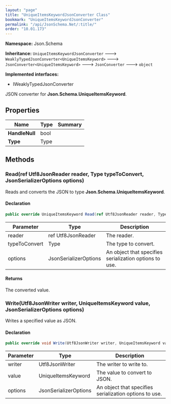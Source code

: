 ```yaml
---
layout: "page"
title: "UniqueItemsKeywordJsonConverter Class"
bookmark: "UniqueItemsKeywordJsonConverter"
permalink: "/api/JsonSchema.Net/:title/"
order: "10.01.173"
---
```

**Namespace:** Json.Schema

**Inheritance:**
`UniqueItemsKeywordJsonConverter`
 🡒 
`WeaklyTypedJsonConverter<UniqueItemsKeyword>`
 🡒 
`JsonConverter<UniqueItemsKeyword>`
 🡒 
`JsonConverter`
 🡒 
`object`

**Implemented interfaces:**

- IWeaklyTypedJsonConverter

JSON converter for **Json.Schema.UniqueItemsKeyword**.

## Properties

| Name | Type | Summary |
|---|---|---|
| **HandleNull** | bool |  |
| **Type** | Type |  |

## Methods

### Read(ref Utf8JsonReader reader, Type typeToConvert, JsonSerializerOptions options)

Reads and converts the JSON to type **Json.Schema.UniqueItemsKeyword**.

#### Declaration

```c#
public override UniqueItemsKeyword Read(ref Utf8JsonReader reader, Type typeToConvert, JsonSerializerOptions options)
```

| Parameter | Type | Description |
|---|---|---|
| reader | ref Utf8JsonReader | The reader. |
| typeToConvert | Type | The type to convert. |
| options | JsonSerializerOptions | An object that specifies serialization options to use. |


#### Returns

The converted value.

### Write(Utf8JsonWriter writer, UniqueItemsKeyword value, JsonSerializerOptions options)

Writes a specified value as JSON.

#### Declaration

```c#
public override void Write(Utf8JsonWriter writer, UniqueItemsKeyword value, JsonSerializerOptions options)
```

| Parameter | Type | Description |
|---|---|---|
| writer | Utf8JsonWriter | The writer to write to. |
| value | UniqueItemsKeyword | The value to convert to JSON. |
| options | JsonSerializerOptions | An object that specifies serialization options to use. |


